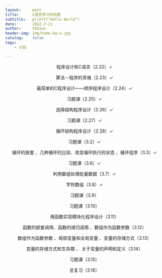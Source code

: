 ```yaml
---
layout:     post
title:      C语言学习时间表
subtitle:   printf("Hello World")
date:       2022-2-21
author:     YShion
header-img: img/home-bg-o.jpg
catalog:    false
tags:
    - 计划

---
```

<p align="center">程序设计和C语言（2.22）✓</p>

<p align="center">算法－程序的灵魂（2.23）✓</p>

<p align="center">最简单的C程序设计――顺序程序设计（2.24）✓</p>

<p align="center">习题课（2.25）✓</p>

<p align="center">选择结构程序设计（2.26）✓</p>

<p align="center">习题课（2.27）✓</p>

<p align="center">循环结构程序设计（2.28）✓</p>

<p align="center">习题课（3.2）✓</p>

<p align="center">循环的嵌套 、几种循环的比较、改变循环执行的状态 、循环程序（3.3）✓</p>

<p align="center">习题课（3.6）✓</p>

<p align="center">利用数组处理批量数据（3.7）✓</p>

<p align="center">字符数组（3.8）✓</p>

<p align="center">习题课（3.9）</p>

<p align="center">习题课（3.10）</p>

<p align="center">用函数实现模块化程序设计（3.11）</p>

<p align="center">函数的嵌套调用、函数的递归调用 、数组作为函数参数（3.12）</p>

<p align="center">数组作为函数参数 、局部变量和全局变量 、变量的存储方式（3.13）</p>

<p align="center">变量的存储方式和生存期 、 关于变量的声明和定义（3.14）</p>

<p align="center">习题课（3.15）</p>

<p align="center">总复习（3.16）</p>

